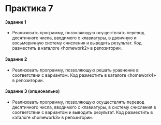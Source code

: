 # Практика 7

#### Задание 1

- Реализовать программу, позволяющую осуществлять перевод
  десятичного числа, вводимого с клавиатуры, в двоичную и восьмеричную
  систему счисления и выводить результат. Код разместить в каталоге
  «homework2» в репозитории.

#### Задание 2

- Реализовать программу, позволяющую решать уравнение в
  соответствии с вариантом. Код разместить в каталоге «homework4» в
  репозитории.

#### Задание 3 (опционально)

- Реализовать программу, позволяющую осуществлять перевод
  десятичного числа, вводимого с клавиатуры, в систему счисления в
  соответствии с вариантом и выводить результат. Код разместить в
  каталоге «homework3» в репозитории.
